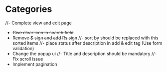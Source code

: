 # Categories

//- Complete view and edit page
- ~~Give clear icon in search field~~
- ~~Remove $ sign and add Rs sign~~
//- sort by should be replaced with this sorted items
//- place status after description in add & edit tag (Use form validation)
- Change the popup ui
//- Title and description should be mandatory
//- Fix scroll issue
- Implement pagination 